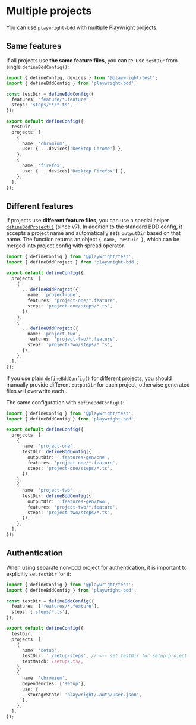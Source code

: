# Multiple projects
You can use `playwright-bdd` with multiple [Playwright projects](https://playwright.dev/docs/test-projects). 

## Same features
If all projects use **the same feature files**, you can re-use `testDir` from single `defineBddConfig()`:
```ts
import { defineConfig, devices } from '@playwright/test';
import { defineBddConfig } from 'playwright-bdd';

const testDir = defineBddConfig({
  features: 'feature/*.feature',
  steps: 'steps/**/*.ts',
});

export default defineConfig({
  testDir,
  projects: [
    {
      name: 'chromium',
      use: { ...devices['Desktop Chrome'] },
    },
    {
      name: 'firefox',
      use: { ...devices['Desktop Firefox'] },
    },
  ],
});
```

## Different features
If projects use **different feature files**, you can use a special helper [`defineBddProject()`](api.md#definebddprojectconfig) (since v7). In addition to the standard BDD config, it accepts a project name and automatically sets `outputDir` based on that name. The function returns an object `{ name, testDir }`, which can be merged into project config with spread operator.

```ts
import { defineConfig } from '@playwright/test';
import { defineBddProject } from 'playwright-bdd';

export default defineConfig({
  projects: [
    {
      ...defineBddProject({
        name: 'project-one',
        features: 'project-one/*.feature',
        steps: 'project-one/steps/*.ts',
      }),
    },
    {
      ...defineBddProject({
        name: 'project-two',
        features: 'project-two/*.feature',
        steps: 'project-two/steps/*.ts',
      }),
    },
  ],
});
```

If you use plain `defineBddConfig()` for different projects, you should manually provide different `outputDir` for each project, otherwise generated files will overwrite each .

The same configuration with `defineBddConfig()`:
```ts
import { defineConfig } from '@playwright/test';
import { defineBddConfig } from 'playwright-bdd';

export default defineConfig({
  projects: [
    {
      name: 'project-one',
      testDir: defineBddConfig({
        outputDir: '.features-gen/one',
        features: 'project-one/*.feature',
        steps: 'project-one/steps/*.ts',
      }),
    },
    {
      name: 'project-two',
      testDir: defineBddConfig({
        outputDir: '.features-gen/two',
        features: 'project-two/*.feature',
        steps: 'project-two/steps/*.ts',
      }),
    },
  ],
});
```

## Authentication

When using separate non-bdd project [for authentication](https://playwright.dev/docs/auth#basic-shared-account-in-all-tests), it is important to explicitly set `testDir` for it:

```ts
import { defineConfig } from '@playwright/test';
import { defineBddConfig } from 'playwright-bdd';

const testDir = defineBddConfig({
  features: ['features/*.feature'],
  steps: ['steps/*.ts'],
});

export default defineConfig({
  testDir,
  projects: [
    {
      name: 'setup',
      testDir: './setup-steps', // <-- set testDir for setup project
      testMatch: /setup\.ts/,
    },
    {
      name: 'chromium',
      dependencies: ['setup'],
      use: {
        storageState: 'playwright/.auth/user.json',
      },      
    },
  ],
});
```